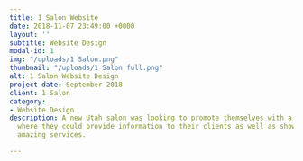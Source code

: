 ```yaml
---
title: 1 Salon Website
date: 2018-11-07 23:49:00 +0000
layout: ''
subtitle: Website Design
modal-id: 1
img: "/uploads/1 Salon.png"
thumbnail: "/uploads/1 Salon full.png"
alt: 1 Salon Website Design
project-date: September 2018
client: 1 Salon
category:
- Website Design
description: A new Utah salon was looking to promote themselves with a new website
  where they could provide information to their clients as well as showcase their
  amazing services.

---
```

